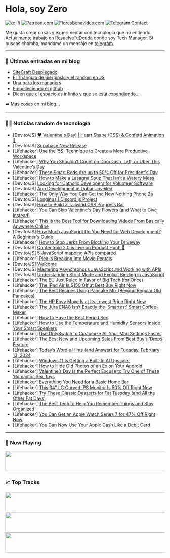 # Hola, soy Zero

[![ko-fi](https://ko-fi.com/img/githubbutton_sm.svg)](https://ko-fi.com/J3J4N0LUK)
[![Patreon.com](https://img.shields.io/endpoint.svg?url=https%3A%2F%2Fshieldsio-patreon.vercel.app%2Fapi%3Fusername%3Dzerodragon%26type%3Dpatrons&style=for-the-badge)](https://patreon.com/zerodragon)
[![FloresBenavides.com](https://img.shields.io/website?down_message=oops&label=MiBlog&style=for-the-badge&up_message=online&url=https%3A%2F%2Ffloresbenavides.com)](https://floresbenavides.com)
[![Telegram Contact](https://img.shields.io/badge/escr%C3%ADbeme-ZeroDragon-%2326A5E4?style=for-the-badge&logo=telegram)](https://t.me/zerodragon)

Me gusta crear cosas y experimentar con tecnología que no entiendo.
Actualmente trabajo en [ResuelveTuDeuda](http://github.com/resuelve) donde soy Tech Manager.
Si buscas chamba, mandame un mensaje en [telegram](https://t.me/zerodragon).

---

### 📕 Últimas entradas en mi blog
<!-- BLOG-POST-LIST:START -->
- [SiteCraft Desplegado](https://floresbenavides.com/sitecraft-desplegado/)
- [El Triángulo de Sierpinski y el random en JS](https://floresbenavides.com/el-triangulo-de-sierpinski-y-el-random-en-js/)
- [Una para los managers](https://floresbenavides.com/una-para-los-managers/)
- [Embelleciendo el github](https://floresbenavides.com/embelleciendo-el-github/)
- [Dicen que el espacio es infinito y que se está expandiendo…](https://floresbenavides.com/dicen-que-el-espacio-es-infinito-y-que-se-esta-expandiendo/)
<!-- BLOG-POST-LIST:END -->

➡️ [Más cosas en mi blog...](https://floresbenavides.com)

---

### 👨‍💻 Noticias random de tecnología
<!-- TECH-POSTS:START -->
- [Dev.to/JS] [❤️ Valentine&#39;s Day! | Heart Shape &lpar;CSS&rpar; &amp; Confetti Animation 💫](https://dev.to/best_codes/valentines-day-heart-shape-css-confetti-animation-40b9)
- [Dev.to/JS] [Supabase New Release](https://dev.to/codingcatdev/supabase-new-release-33fe)
- [Lifehacker] [Use the &#39;5S&#39; Technique to Create a More Productive Workspace](https://lifehacker.com/home/5s-technique-create-a-more-productive-workspace)
- [Lifehacker] [Why You Shouldn’t Count on DoorDash, Lyft, or Uber This Valentine’s Day](https://lifehacker.com/travel/dont-count-on-doordash-lyft-or-uber-this-valentines-day)
- [Lifehacker] [These Smart Beds Are up to 50% Off for President&#39;s Day](https://lifehacker.com/health/presidents-day-smart-bed-sales)
- [Lifehacker] [How to Make a Lasagna Soup That Isn’t a Watery Mess](https://lifehacker.com/food-drink/how-to-make-a-better-lasagna-soup)
- [Dev.to/JS] [Looking for Catholic Developers for Volunteer Software](https://dev.to/gihoekveld/looking-for-catholic-developers-for-volunteer-software-3fpm)
- [Dev.to/JS] [App Development in Dubai Unveiled](https://dev.to/devicebee/app-development-in-dubai-unveiled-54nj)
- [Lifehacker] [The Only Way You Can Get the New Nothing Phone 2a](https://lifehacker.com/tech/what-we-know-about-nothing-phone-2)
- [Dev.to/JS] [Longinus | Discord.js Project](https://dev.to/xentzenith/gift-from-god-13bc)
- [Dev.to/JS] [How to Build a Tailwind CSS Progress Bar](https://dev.to/hypercode/how-to-build-a-tailwind-css-progress-bar-4gh6)
- [Lifehacker] [You Can Skip Valentine&#39;s Day Flowers &lpar;and What to Give Instead&rpar;](https://lifehacker.com/what-to-give-on-valentines-day-instead-of-flowers)
- [Lifehacker] [This Is the Best Tool for Downloading Videos From Basically Anywhere Online](https://lifehacker.com/tech/cobalt-tool-for-downloading-videos-from-social-media)
- [Dev.to/JS] [How Much JavaScript Do You Need for Web Development? A Beginner&#39;s Guide](https://dev.to/abhisheks_words/how-much-javascript-do-you-need-for-web-development-a-beginners-guide-dhj)
- [Lifehacker] [How to Stop Jerks From Blocking Your Driveway](https://lifehacker.com/home/stop-jerks-from-blocking-your-driveway)
- [Dev.to/JS] [Contentrain 2.0 is Live on Product Hunt! 🚀](https://dev.to/contentrain_io/contentrain-20-is-live-on-product-hunt-17l1)
- [Dev.to/JS] [5 JavaScript mapping APIs compared](https://dev.to/logrocket/5-javascript-mapping-apis-compared-1jjj)
- [Lifehacker] [Plex Is Breaking Into Movie Rentals](https://lifehacker.com/tech/you-can-now-rent-movies-in-plex)
- [Dev.to/JS] [Welcome](https://dev.to/jasa02/welcome-1lil)
- [Dev.to/JS] [Mastering Asynchronous JavaScript and Working with APIs](https://dev.to/bartzalewski/mastering-asynchronous-javascript-and-working-with-apis-4mj2)
- [Dev.to/JS] [Understanding Strict Mode and Explicit Binding in JavaScript](https://dev.to/bartzalewski/understanding-strict-mode-and-explicit-binding-in-javascript-32j4)
- [Lifehacker] [The EU Just Ruled in Favor of Big Tech &lpar;for Once&rpar;](https://lifehacker.com/tech/the-eu-ruled-in-favor-of-big-tech)
- [Lifehacker] [The iPad Air Is $150 Off at Best Buy Right Now](https://lifehacker.com/tech/ipad-air-sale-at-best-buy)
- [Lifehacker] [The Best Recipes Using Pancake Mix &lpar;Beyond Regular Old Pancakes&rpar;](https://lifehacker.com/food-drink/the-best-pancake-mix-recipes)
- [Lifehacker] [The HP Envy Move Is at Its Lowest Price Right Now](https://lifehacker.com/tech/hp-envy-move-sale)
- [Lifehacker] [The Jura ENA8 Isn’t Exactly the ‘Smartest’ Smart Coffee-Maker](https://lifehacker.com/tech/jura-ena8-review)
- [Lifehacker] [How to Have the Best Period Sex](https://lifehacker.com/relationships/how-to-have-the-best-period-sex)
- [Lifehacker] [How to Use the Temperature and Humidity Sensors Inside Your Smart Speakers](https://lifehacker.com/tech/how-to-use-the-temperature-and-humidity-sensors-inside-your-smart-speakers)
- [Lifehacker] [Use OnlySwitch to Customize All Your Mac Settings Faster](https://lifehacker.com/tech/change-hidden-mac-settings-with-onlyswitch)
- [Lifehacker] [The Best New and Upcoming Sales From Best Buy’s ‘Drops’ Feature](https://lifehacker.com/tech/best-buy-drops)
- [Lifehacker] [Today’s Wordle Hints &lpar;and Answer&rpar; for Tuesday, February 13, 2024](https://lifehacker.com/entertainment/wordle-answer-today-february-13-2024)
- [Lifehacker] [Windows 11 Is Getting a Built-In AI Upscaler](https://lifehacker.com/tech/windows-11-is-getting-a-new-ai-upscaler)
- [Lifehacker] [How to Hide Old Photos of an Ex on Your Android](https://lifehacker.com/tech/how-to-hide-your-exs-photos-from-your-android-phone)
- [Lifehacker] [Valentine’s Day Is the Perfect Excuse to Try One of These ‘Romantic’ Sex Toys](https://lifehacker.com/relationships/best-sex-toys-to-try-for-valentines-day)
- [Lifehacker] [Everything You Need for a Basic Home Bar](https://lifehacker.com/food-drink/how-to-set-up-home-bar)
- [Lifehacker] [This 34&quot; LG Curved IPS Monitor Is 50% Off Right Now](https://lifehacker.com/tech/this-34-lg-curved-ips-monitor-is-50-off-right-now)
- [Lifehacker] [Try These Classic Desserts for Fat Tuesday &lpar;and All the Other Fat Days&rpar;](https://lifehacker.com/the-best-classic-desserts-for-fat-tuesday)
- [Lifehacker] [The Best Tech to Help You Remember Things and Stay Organized](https://lifehacker.com/work/the-best-tech-for-remembering-tasks-and-organization)
- [Lifehacker] [You Can Get an Apple Watch Series 7 for 47% Off Right Now](https://lifehacker.com/tech/you-can-get-an-apple-watch-series-7-for-47-percent-off-right-now)
- [Lifehacker] [You Can Now Use Your Apple Cash Like a Debit Card](https://lifehacker.com/tech/use-apple-cash-like-debit-card)<!-- TECH-POSTS:END -->

---

### 🎵 Now Playing
<a href="https://spotify-now-playing-dun.vercel.app/now-playing?open"><img src="https://spotify-now-playing-dun.vercel.app/now-playing" width="540" height="64"></a>

### 📈 Top Tracks
<a href="https://spotify-now-playing-dun.vercel.app/top-tracks?i=1&open"><img src="https://spotify-now-playing-dun.vercel.app/top-tracks?i=1" width="540" height="64"></a>
<a href="https://spotify-now-playing-dun.vercel.app/top-tracks?i=2&open"><img src="https://spotify-now-playing-dun.vercel.app/top-tracks?i=2" width="540" height="64"></a>
<a href="https://spotify-now-playing-dun.vercel.app/top-tracks?i=3&open"><img src="https://spotify-now-playing-dun.vercel.app/top-tracks?i=3" width="540" height="64"></a>
